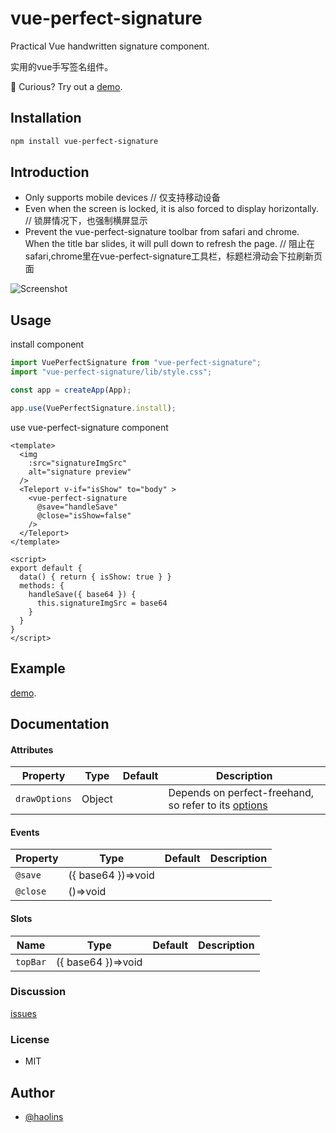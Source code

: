 # vue-perfect-signature

Practical Vue handwritten signature component.

实用的vue手写签名组件。

🔗 Curious? Try out a [demo](https://perfect-signature-play.vercel.app/#/).

## Installation

```bash
npm install vue-perfect-signature
```

## Introduction

* Only supports mobile devices
// 仅支持移动设备
* Even when the screen is locked, it is also forced to display horizontally.
// 锁屏情况下，也强制横屏显示
* Prevent the vue-perfect-signature toolbar from safari and chrome. When the title bar slides, it will pull down to refresh the page.
// 阻止在safari,chrome里在vue-perfect-signature工具栏，标题栏滑动会下拉刷新页面

![Screenshot](https://raw.githubusercontent.com/boy-lin/perfect-signature/main/packages/perfect-signature/assets/preview.png)

## Usage

install component
```js
import VuePerfectSignature from "vue-perfect-signature";
import "vue-perfect-signature/lib/style.css";

const app = createApp(App);

app.use(VuePerfectSignature.install);
```
use vue-perfect-signature component
```vue
<template>
  <img
    :src="signatureImgSrc"
    alt="signature preview"
  />
  <Teleport v-if="isShow" to="body" >
    <vue-perfect-signature
      @save="handleSave"
      @close="isShow=false"
    />
  </Teleport>
</template>

<script>
export default {
  data() { return { isShow: true } }
  methods: {
    handleSave({ base64 }) {
      this.signatureImgSrc = base64
    }
  }
}
</script>
```

## Example
[demo](https://perfect-signature-play.vercel.app/#/).
## Documentation

#### Attributes
| Property           | Type     | Default | Description                                           |
| ------------------ | -------- | ------- | ----------------------------------------------------- |
| `drawOptions`             | Object   |        |Depends on perfect-freehand, so refer to its [options](https://github.com/steveruizok/perfect-freehand#options)|

#### Events

| Property           | Type     | Default | Description                                           |
| ------------------ | -------- | ------- | ----------------------------------------------------- |
| `@save`             | ({ base64 })=>void   |        |                |
| `@close`             | ()=>void   |        |                |

#### Slots

| Name           | Type     | Default | Description                                           |
| ------------------ | -------- | ------- | ----------------------------------------------------- |
| `topBar`             | ({ base64 })=>void   |        |                |

### Discussion

[issues](https://github.com/boy-lin/perfect-signature/issues)

### License

- MIT

## Author

- [@haolins](https://twitter.com/evilHolly1)